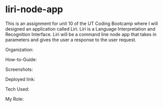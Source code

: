 # liri-node-app
This is an assignment for unit 10 of the UT Coding Bootcamp where I will designed an application called Liri. Liri is a Language Interpretation and Recognition Interface. Liri will be a command line node app that takes in parameters and gives the user a response to the user request.

Organization:

How-to-Guide:


Screenshots:

Deployed link:

Tech Used:

My Role:

